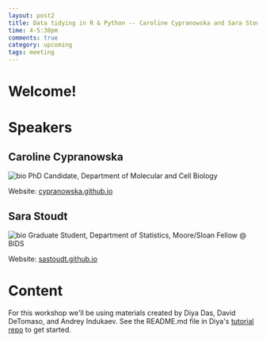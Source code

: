 ```yaml
---
layout: post2
title: Data tidying in R & Python -- Caroline Cypranowska and Sara Stoudt
time: 4-5:30pm
comments: true
category: upcoming
tags: meeting
---
```


# Welcome!

# Speakers

## Caroline Cypranowska
![bio]({{site.url}}/bioimages/cypranowska.png)
PhD Candidate, Department of Molecular and Cell Biology


Website: [cypranowska.github.io](https://cypranowska.github.io/)


## Sara Stoudt
![bio]({{site.url}}/bioimages/stoudtsara.jpg)
Graduate Student, Department of Statistics, 
Moore/Sloan Fellow @ BIDS

Website: [sastoudt.github.io](https://sastoudt.github.io/)


# Content

For this workshop we'll be using materials created by Diya Das, David DeTomaso, and Andrey Indukaev. See the README.md file in Diya's [tutorial repo](https://github.com/diyadas/tutorials) to get started. 
